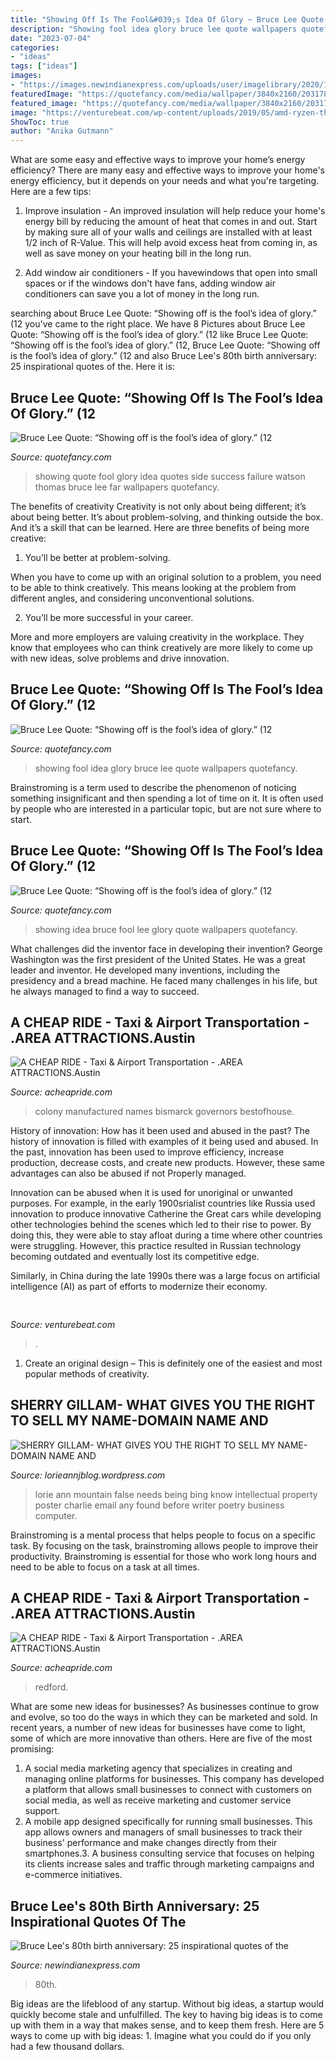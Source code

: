```yaml
---
title: "Showing Off Is The Fool&#039;s Idea Of Glory ~ Bruce Lee Quote: “showing Off Is The Fool’s Idea Of Glory.” (12"
description: "Showing fool idea glory bruce lee quote wallpapers quotefancy"
date: "2023-07-04"
categories:
- "ideas"
tags: ["ideas"]
images:
- "https://images.newindianexpress.com/uploads/user/imagelibrary/2020/11/27/original/Bruce_Lee_Quote_10.jpg"
featuredImage: "https://quotefancy.com/media/wallpaper/3840x2160/2031784-Bruce-Lee-Quote-Showing-off-is-the-fool-s-idea-of-glory.jpg"
featured_image: "https://quotefancy.com/media/wallpaper/3840x2160/2031784-Bruce-Lee-Quote-Showing-off-is-the-fool-s-idea-of-glory.jpg"
image: "https://venturebeat.com/wp-content/uploads/2019/05/amd-ryzen-third-generation.jpg"
ShowToc: true
author: "Anika Gutmann"
---
```



What are some easy and effective ways to improve your home’s energy efficiency?
There are many easy and effective ways to improve your home's energy efficiency, but it depends on your needs and what you're targeting. Here are a few tips:
1. Improve insulation - An improved insulation will help reduce your home's energy bill by reducing the amount of heat that comes in and out. Start by making sure all of your walls and ceilings are installed with at least 1/2 inch of R-Value. This will help avoid excess heat from coming in, as well as save money on your heating bill in the long run.

2. Add window air conditioners - If you havewindows that open into small spaces or if the windows don't have fans, adding window air conditioners can save you a lot of money in the long run.

	

		
searching about Bruce Lee Quote: “Showing off is the fool’s idea of glory.” (12 you've came to the right place. We have 8 Pictures about Bruce Lee Quote: “Showing off is the fool’s idea of glory.” (12 like Bruce Lee Quote: “Showing off is the fool’s idea of glory.” (12, Bruce Lee Quote: “Showing off is the fool’s idea of glory.” (12 and also Bruce Lee&#039;s 80th birth anniversary: 25 inspirational quotes of the. Here it is:
		
    
## Bruce Lee Quote: “Showing Off Is The Fool’s Idea Of Glory.” (12

<img loading=lazy src="https://quotefancy.com/media/wallpaper/3840x2160/2031784-Bruce-Lee-Quote-Showing-off-is-the-fool-s-idea-of-glory.jpg" onerror="this.onerror=null;this.src='https://tse1.mm.bing.net/th?id=OIP.CS2etAVVxB1j3M0LDvZJkgFNC7&amp;pid=15.1';" alt="Bruce Lee Quote: “Showing off is the fool’s idea of glory.” (12">

_Source: quotefancy.com_

>showing quote fool glory idea quotes side success failure watson thomas bruce lee far wallpapers quotefancy. 

	

The benefits of creativity
Creativity is not only about being different; it’s about being better. It’s about problem-solving, and thinking outside the box. And it’s a skill that can be learned. Here are three benefits of being more creative:
1. You’ll be better at problem-solving.

When you have to come up with an original solution to a problem, you need to be able to think creatively. This means looking at the problem from different angles, and considering unconventional solutions.

2. You’ll be more successful in your career.

More and more employers are valuing creativity in the workplace. They know that employees who can think creatively are more likely to come up with new ideas, solve problems and drive innovation.

    
## Bruce Lee Quote: “Showing Off Is The Fool’s Idea Of Glory.” (12

<img loading=lazy src="https://quotefancy.com/media/wallpaper/3840x2160/1721910-Bruce-Lee-Quote-Showing-off-is-the-fool-s-idea-of-glory.jpg" onerror="this.onerror=null;this.src='https://tse1.mm.bing.net/th?id=OIP.-4_vP-mHY-7yM0K7-zTc6gHaEK&amp;pid=15.1';" alt="Bruce Lee Quote: “Showing off is the fool’s idea of glory.” (12">

_Source: quotefancy.com_

>showing fool idea glory bruce lee quote wallpapers quotefancy. 

	

Brainstroming is a term used to describe the phenomenon of noticing something insignificant and then spending a lot of time on it. It is often used by people who are interested in a particular topic, but are not sure where to start.

    
## Bruce Lee Quote: “Showing Off Is The Fool’s Idea Of Glory.” (12

<img loading=lazy src="https://quotefancy.com/media/wallpaper/3840x2160/2031785-Bruce-Lee-Quote-Showing-off-is-the-fool-s-idea-of-glory.jpg" onerror="this.onerror=null;this.src='https://tse1.mm.bing.net/th?id=OIP.Ov9DSrrjfUbI_cF1FfX1MAFNC7&amp;pid=15.1';" alt="Bruce Lee Quote: “Showing off is the fool’s idea of glory.” (12">

_Source: quotefancy.com_

>showing idea bruce fool lee glory quote wallpapers quotefancy. 

	

What challenges did the inventor face in developing their invention?
George Washington was the first president of the United States. He was a great leader and inventor. He developed many inventions, including the presidency and a bread machine. He faced many challenges in his life, but he always managed to find a way to succeed.

    
## A CHEAP RIDE - Taxi &amp; Airport Transportation - .AREA ATTRACTIONS.Austin

<img loading=lazy src="https://acheapride.com/yahoo_site_admin/assets/images/A_Cheap_Ride_-_Web_Site_Photos_-_Texas_Governors_Mansion_-_Pre-Fire_05-08.241192129_std.jpg" onerror="this.onerror=null;this.src='https://tse2.mm.bing.net/th?id=OIP.xDcsM57O9l-BLK07qfwZFwHaF-&amp;pid=15.1';" alt="A CHEAP RIDE - Taxi &amp; Airport Transportation - .AREA ATTRACTIONS.Austin">

_Source: acheapride.com_

>colony manufactured names bismarck governors bestofhouse. 

	

History of innovation: How has it been used and abused in the past?
The history of innovation is filled with examples of it being used and abused. In the past, innovation has been used to improve efficiency, increase production, decrease costs, and create new products. However, these same advantages can also be abused if not Properly managed.

Innovation can be abused when it is used for unoriginal or unwanted purposes. For example, in the early 1900srialist countries like Russia used innovation to produce innovative Catherine the Great cars while developing other technologies behind the scenes which led to their rise to power. By doing this, they were able to stay afloat during a time where other countries were struggling. However, this practice resulted in Russian technology becoming outdated and eventually lost its competitive edge. 

Similarly, in China during the late 1990s there was a large focus on artificial intelligence (AI) as part of efforts to modernize their economy.

    
## 

<img loading=lazy src="https://venturebeat.com/wp-content/uploads/2019/05/amd-ryzen-third-generation.jpg" onerror="this.onerror=null;this.src='https://tse1.mm.bing.net/th?id=OIP.11ghnT6m99Zk2gavAzErcQHaDt&amp;pid=15.1';" alt="">

_Source: venturebeat.com_

>. 

	

1. Create an original design – This is definitely one of the easiest and most popular methods of creativity.

    
## SHERRY GILLAM- WHAT GIVES YOU THE RIGHT TO SELL MY NAME-DOMAIN NAME AND

<img loading=lazy src="https://ci6.googleusercontent.com/proxy/-9E3t8yIRA2nZs14TKr463Ja9DH6ug0sLn2xMKn0DVskTbcGPCi96n_4fmS9FUMrHfVQPu_bZNiVOBfDUrLN2mxJs0IkMl99PJ1f15szZAkzwJaRVwqx=s0-d-e1-ft#http://lorieannj.com/wp-content/uploads/2013/06/1313604121CAvHDi.jpg" onerror="this.onerror=null;this.src='https://tse4.mm.bing.net/th?id=OIP.fh76zg6w_xu_pWAlN09cGgAAAA&amp;pid=15.1';" alt="SHERRY GILLAM- WHAT GIVES YOU THE RIGHT TO SELL MY NAME-DOMAIN NAME AND">

_Source: lorieannjblog.wordpress.com_

>lorie ann mountain false needs being bing know intellectual property poster charlie email any found before writer poetry business computer. 

	

Brainstroming is a mental process that helps people to focus on a specific task. By focusing on the task, brainstroming allows people to improve their productivity. Brainstroming is essential for those who work long hours and need to be able to focus on a task at all times.

    
## A CHEAP RIDE - Taxi &amp; Airport Transportation - .AREA ATTRACTIONS.Austin

<img loading=lazy src="https://acheapride.com/yahoo_site_admin/assets/images/A_Cheap_Ride_-_Web_Site_Photos_-_Paramount_Theater_-_08-11.241193104_std.jpg" onerror="this.onerror=null;this.src='https://tse4.mm.bing.net/th?id=OIP.6rLS0y8vMuNfiGnz7PjqkgAAAA&amp;pid=15.1';" alt="A CHEAP RIDE - Taxi &amp; Airport Transportation - .AREA ATTRACTIONS.Austin">

_Source: acheapride.com_

>redford. 

	

What are some new ideas for businesses?
As businesses continue to grow and evolve, so too do the ways in which they can be marketed and sold. In recent years, a number of new ideas for businesses have come to light, some of which are more innovative than others. Here are five of the most promising:
1. A social media marketing agency that specializes in creating and managing online platforms for businesses. This company has developed a platform that allows small businesses to connect with customers on social media, as well as receive marketing and customer service support.
2. A mobile app designed specifically for running small businesses. This app allows owners and managers of small businesses to track their business' performance and make changes directly from their smartphones.3. A business consulting service that focuses on helping its clients increase sales and traffic through marketing campaigns and e-commerce initiatives.
    
## Bruce Lee&#039;s 80th Birth Anniversary: 25 Inspirational Quotes Of The

<img loading=lazy src="https://images.newindianexpress.com/uploads/user/imagelibrary/2020/11/27/original/Bruce_Lee_Quote_10.jpg" onerror="this.onerror=null;this.src='https://tse1.mm.bing.net/th?id=OIP.pXyIvCugRRmHR105LK_GkgHaDt&amp;pid=15.1';" alt="Bruce Lee&#039;s 80th birth anniversary: 25 inspirational quotes of the">

_Source: newindianexpress.com_

>80th. 

	

Big ideas are the lifeblood of any startup. Without big ideas, a startup would quickly become stale and unfulfilled. The key to having big ideas is to come up with them in a way that makes sense, and to keep them fresh. Here are 5 ways to come up with big ideas: 1. Imagine what you could do if you only had a few thousand dollars.

